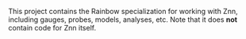 This project contains the Rainbow specialization for working with Znn, including gauges, probes, models, analyses, etc. Note that it does **not** contain code for Znn itself.
